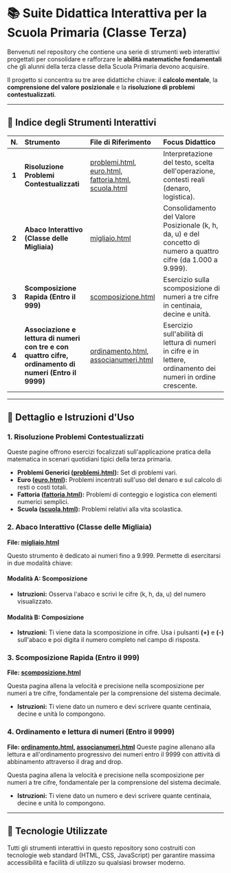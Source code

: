 # 📚 Suite Didattica Interattiva per la Scuola Primaria (Classe Terza)

Benvenuti nel repository che contiene una serie di strumenti web interattivi progettati per consolidare e rafforzare le **abilità matematiche fondamentali** che gli alunni della terza classe della Scuola Primaria devono acquisire.

Il progetto si concentra su tre aree didattiche chiave: il **calcolo mentale**, la **comprensione del valore posizionale** e la **risoluzione di problemi contestualizzati**.

---

## 🎯 Indice degli Strumenti Interattivi

| N. | Strumento | File di Riferimento | Focus Didattico |
| :---: | :--- | :--- | :--- |
| **1** | **Risoluzione Problemi Contestualizzati** | [problemi.html](problemi.html), [euro.html](euro.html), [fattoria.html](fattoria.html), [scuola.html](scuola.html) | Interpretazione del testo, scelta dell'operazione, contesti reali (denaro, logistica). |
| **2** | **Abaco Interattivo (Classe delle Migliaia)** | [migliaio.html](migliaio.html) | Consolidamento del Valore Posizionale (k, h, da, u) e del concetto di numero a quattro cifre (da 1.000 a 9.999). |
| **3** | **Scomposizione Rapida (Entro il 999)** | [scomposizione.html](scomposizione.html) | Esercizio sulla scomposizione di numeri a tre cifre in centinaia, decine e unità. |
| **4** | **Associazione e lettura di numeri con tre e con quattro cifre, ordinamento di numeri (Entro il 9999)** | [ordinamento.html](ordinamento.html), [associanumeri.html](associanumeri.html) | Esercizio sull'abilità di lettura di numeri in cifre e in lettere, ordinamento dei numeri in ordine crescente. |

---

## 📝 Dettaglio e Istruzioni d'Uso

### 1. Risoluzione Problemi Contestualizzati

Queste pagine offrono esercizi focalizzati sull'applicazione pratica della matematica in scenari quotidiani tipici della terza primaria.

* **Problemi Generici ([problemi.html](https://anna1704.github.io/matematica/problemi.html)):** Set di problemi vari.
* **Euro ([euro.html](https://anna1704.github.io/matematica/euro.html)):** Problemi incentrati sull'uso del denaro e sul calcolo di resti o costi totali.
* **Fattoria ([fattoria.html](https://anna1704.github.io/matematica/fattoria.html)):** Problemi di conteggio e logistica con elementi numerici semplici.
* **Scuola ([scuola.html](https://anna1704.github.io/matematica/scuola.html)):** Problemi relativi alla vita scolastica.

### 2. Abaco Interattivo (Classe delle Migliaia)

**File: [migliaio.html](https://anna1704.github.io/matematica/migliaio.html)**

Questo strumento è dedicato ai numeri fino a 9.999. Permette di esercitarsi in due modalità chiave:

#### Modalità A: Scomposizione
* **Istruzioni:** Osserva l'abaco e scrivi le cifre (k, h, da, u) del numero visualizzato.

#### Modalità B: Composizione
* **Istruzioni:** Ti viene data la scomposizione in cifre. Usa i pulsanti **(+)** e **(-)** sull'abaco e poi digita il numero completo nel campo di risposta.

### 3. Scomposizione Rapida (Entro il 999)

**File: [scomposizione.html](https://anna1704.github.io/matematica/scomposizione.html)**

Questa pagina allena la velocità e precisione nella scomposizione per numeri a tre cifre, fondamentale per la comprensione del sistema decimale.

* **Istruzioni:** Ti viene dato un numero e devi scrivere quante centinaia, decine e unità lo compongono.

### 4. Ordinamento e lettura di numeri (Entro il 9999)

**File: [ordinamento.html](https://anna1704.github.io/matematica/ordinamento.html), [associanumeri.html](https://anna1704.github.io/matematica/associanumeri.html)**
Queste pagine allenano alla lettura e all'ordinamento progressivo dei numeri entro il 9999 con attività di abbinamento attraverso il drag and drop.

Questa pagina allena la velocità e precisione nella scomposizione per numeri a tre cifre, fondamentale per la comprensione del sistema decimale.

* **Istruzioni:** Ti viene dato un numero e devi scrivere quante centinaia, decine e unità lo compongono.

---

## 🚀 Tecnologie Utilizzate

Tutti gli strumenti interattivi in questo repository sono costruiti con tecnologie web standard (HTML, CSS, JavaScript) per garantire massima accessibilità e facilità di utilizzo su qualsiasi browser moderno.
